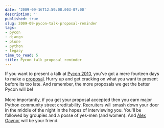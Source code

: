```yaml
---
date: '2009-09-16T12:59:00.003-07:00'
description: ''
published: true
slug: 2009-09-pycon-talk-proposal-reminder
tags:
- pycon
- django
- plone
- python
- legacy
time_to_read: 5
title: Pycon talk proposal reminder
---
```


If you want to present a talk at <a href="http://us.pycon.org/2010">Pycon 2010</a>, you've got a mere fourteen days to make a <a href="http://us.pycon.org/2010/conference/proposals/">proposal</a>. Hurry up and get cracking on what you want to present before its too late. And remember, the more proposals we get the better Pycon will be!<br /><br />More importantly, if you get your proposal accepted then you earn major Python community street creditability. Recruiters will smash down your door in the middle of the night in the hopes of interviewing you. You'll be followed by groupies and a posse of yes-men (and women). And <a href="http://alexgaynor.net/">Alex Gaynor</a> will be your friend.